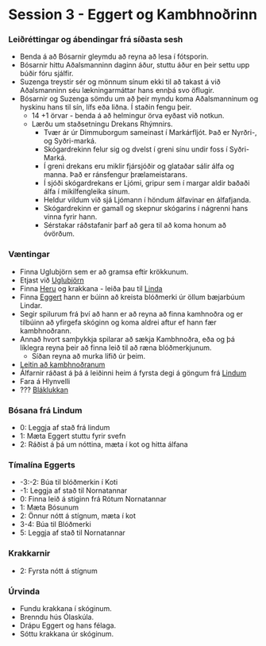 # Session 3 - Eggert og Kambhnoðrinn

### Leiðréttingar og ábendingar frá síðasta sesh
- Benda á að Bósarnir gleymdu að reyna að lesa í fótsporin.
- Bósarnir hittu Aðalsmanninn daginn áður, stuttu áður en þeir settu upp búðir
  fóru sjálfir.
- Suzenga treystir sér og mönnum sínum ekki til að takast á við Aðalsmanninn 
  séu lækningarmáttar hans ennþá svo öflugir.
- Bósarnir og Suzenga sömdu um að þeir myndu koma Aðalsmanninum og hyskinu hans
  til sín, lífs eða liðna. Í staðin fengu þeir.
  - 14 +1 örvar - benda á að helmingur örva eyðast við notkun.
  - Lærðu um staðsetningu Drekans Rhýmnirs.
    - Tvær ár úr Dimmuborgum sameinast í Markárfljót. Það er Nyrðri-, og 
      Syðri-marká.
    - Skógardrekinn felur sig og dvelst í greni sínu undir foss í 
      Syðri-Marká.
    - Í greni drekans eru miklir fjársjóðir og glataðar sálir álfa og manna. 
      Það er ránsfengur þrælameistarans.
    - Í sjóði skógardrekans er Ljómi, gripur sem í margar aldir baðaði álfa í 
      mikilfengleika sínum.
    - Heldur vildum við sjá Ljómann í höndum álfavinar en álfafjanda.
    - Skógardrekinn er gamall og skepnur skógarins í nágrenni hans vinna fyrir 
      hann.
    - Sérstakar ráðstafanir þarf að gera til að koma honum að óvörðum.

### Væntingar
- Finna Uglubjörn sem er að gramsa eftir krökkunum.
- Etjast við [Uglubjörn](https://www.dndbeyond.com/monsters/owlbear)
- Finna [Heru](/npcs/hera.md) og krakkana - leiða þau til [Linda](
  /world/locations/lindir.md)
- Finna [Eggert](/npcs/eggert.md) hann er búinn að kreista blóðmerki úr öllum
  bæjarbúum Lindar.
- Segir spilurum frá því að hann er að reyna að finna kamhnoðra og er tilbúinn 
  að yfirgefa skóginn og koma aldrei aftur ef hann fær kambhnoðrann.
- Annað hvort samþykkja spilarar að sækja Kambhnoðra, eða og þá líklegra 
  reyna þeir að finna leið til að ræna blóðmerkjunum.
  - Síðan reyna að murka lífið úr þeim.
- [Leitin að kambhnoðranum](/encounters/kambhnodri.md)
- Álfarnir ráðast á þá á leiðinni heim á fyrsta degi á göngum frá [Lindum](
  /world/locations/lindir.md)
- Fara á Hlynvelli 
- ??? [Bláklukkan](/encounters/blaklukka.md)

### Bósana frá Lindum
- 0: Leggja af stað frá lindum
- 1: Mæta Eggert stuttu fyrir svefn
- 2: Ráðist á þá um nóttina, mæta í kot og hitta álfana

### Tímalína Eggerts
- -3:-2: Búa til blóðmerkin í Koti
- -1: Leggja af stað til Nornatannar
- 0: Finna leið á stiginn frá Rótum Nornatannar
- 1: Mæta Bósunum
- 2: Önnur nótt á stígnum, mæta í kot
- 3-4: Búa til Blóðmerki
- 5: Leggja af stað til Nornatannar

### Krakkarnir
- 2: Fyrsta nótt á stígnum

### Úrvinda
- Fundu krakkana í skóginum.
- Brenndu hús Ólaskúla.
- Drápu Eggert og hans félaga.
- Sóttu krakkana úr skóginum.
